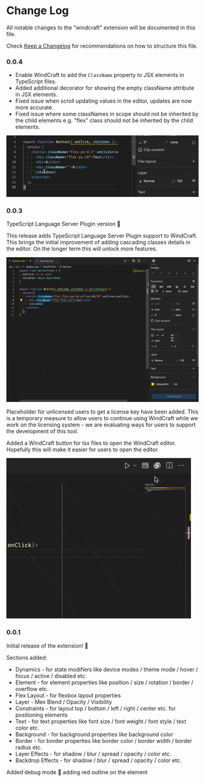 # Change Log

All notable changes to the "windcraft" extension will be documented in this file.

Check [Keep a Changelog](http://keepachangelog.com/) for recommendations on how to structure this file.

### 0.0.4

* Enable WindCraft to add the `ClassName` property to JSX elements in TypeScript files.
* Added additional decorator for showing the empty className attribute in JSX elements.
* Fixed issue when scroll updating values in the editor, updates are now more accurate.
* Fixed issue where some classNames in scope should not be inherited by the child elements e.g. "flex" class should not be inherited by the child elements.

![Add ClassName](docs/images/feature/windcraft-add-classname.gif)

### 0.0.3

TypeScript Language Server Plugin version 🚀

This release adds TypeScript Language Server Plugin support to WindCraft. This brings the initial improvement of adding cascading classes details in the editor. On the longer term this will unlock more features.

![WindCraft TypeScript Language Server Plugin](docs/images/feature/0.0.2/windcraft-ts-plugin.gif)

Placeholder for unlicensed users to get a license key have been added. This is a temporary measure to allow users to continue using WindCraft while we work on the licensing system - we are evaluating ways for users to support the development of this tool.

Added a WindCraft button for tsx files to open the WindCraft editor. Hopefully this will make it easier for users to open the editor.

![WindCraft Button](docs/images/feature/0.0.2/windcraft-open.gif)

### 0.0.1

Initial release of the extension! 🚀

Sections added:
* Dynamics - for state modifiers like device modes / theme mode / hover / focus / active / disabled etc.
* Element - for element properties like position / size / rotation / border / overflow etc.
* Flex Layout - for flexbox layout properties
* Layer - Mex Blend  / Opacity / Visibility
* Constraints - for layout top / bottom / left / right / center etc. for positioning elements
* Text - for text properties like font size / font weight / font style / text color etc.
* Background - for background properties like background color
* Border - for border properties like border color / border width / border radius etc.
* Layer Effects - for shadow / blur / spread / opacity / color etc.
* Backdrop Effects - for shadow / blur / spread / opacity / color etc.

Added debug mode 🐞 adding red outline on the element